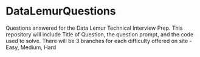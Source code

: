 # DataLemurQuestions
Questions answered for the Data Lemur Technical Interview Prep. This repository will include Title of Question, the question prompt, and the code used to solve. There will be 3 branches for each difficulty offered on site - Easy, Medium, Hard
